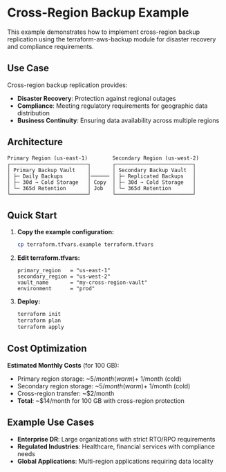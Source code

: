 # Cross-Region Backup Example

This example demonstrates how to implement cross-region backup replication using the terraform-aws-backup module for disaster recovery and compliance requirements.

## Use Case

Cross-region backup replication provides:
- **Disaster Recovery**: Protection against regional outages
- **Compliance**: Meeting regulatory requirements for geographic data distribution
- **Business Continuity**: Ensuring data availability across multiple regions

## Architecture

```
Primary Region (us-east-1)        Secondary Region (us-west-2)
┌─────────────────────────┐       ┌─────────────────────────┐
│ Primary Backup Vault    │       │ Secondary Backup Vault  │
│ ├─ Daily Backups        │────── │ ├─ Replicated Backups   │
│ ├─ 30d → Cold Storage   │ Copy  │ ├─ 30d → Cold Storage   │
│ └─ 365d Retention       │ Job   │ └─ 365d Retention       │
└─────────────────────────┘       └─────────────────────────┘
```

## Quick Start

1. **Copy the example configuration:**
   ```bash
   cp terraform.tfvars.example terraform.tfvars
   ```

2. **Edit terraform.tfvars:**
   ```hcl
   primary_region   = "us-east-1"
   secondary_region = "us-west-2"
   vault_name       = "my-cross-region-vault"
   environment      = "prod"
   ```

3. **Deploy:**
   ```bash
   terraform init
   terraform plan
   terraform apply
   ```

## Cost Optimization

**Estimated Monthly Costs** (for 100 GB):
- Primary region storage: ~$5/month (warm) + ~$1/month (cold)
- Secondary region storage: ~$5/month (warm) + ~$1/month (cold)
- Cross-region transfer: ~$2/month
- **Total**: ~$14/month for 100 GB with cross-region protection

## Example Use Cases

- **Enterprise DR**: Large organizations with strict RTO/RPO requirements
- **Regulated Industries**: Healthcare, financial services with compliance needs
- **Global Applications**: Multi-region applications requiring data locality